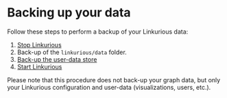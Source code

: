 # Backing up your data

Follow these steps to perform a backup of your Linkurious data:
1. [Stop Linkurious](/start-stop)
2. Back-up of the `linkurious/data` folder.
3. [Back-up the user-data store](/store-backup)
4. [Start Linkurious](/start-stop)

Please note that this procedure does not back-up your graph data,
but only your Linkurious configuration and user-data (visualizations, users, etc.).

